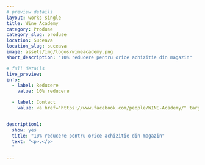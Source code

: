 ```yaml
---
# preview details
layout: works-single
title: Wine Academy
category: Produse
category_slug: produse
location: Suceava
location_slug: suceava
image: assets/img/logos/wineacademy.png
short_description: "10% reducere pentru orice achizitie din magazin"

# full details
live_preview: 
info:
  - label: Reducere
    value: 10% reducere

  - label: Contact
    value: <a href="https://www.facebook.com/people/WINE-Academy/" target="_blank">Website</a>


description1:
  show: yes
  title: "10% reducere pentru orice achizitie din magazin"
  text: "<p>.</p>
  "

---
```


